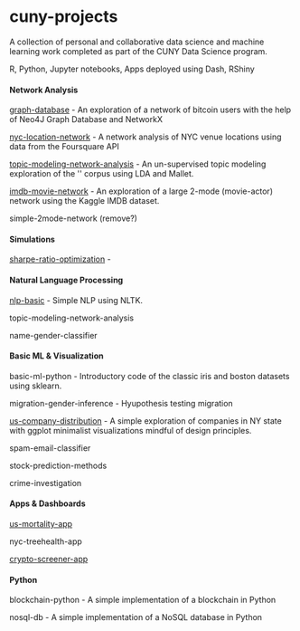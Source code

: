 # cuny-projects
A collection of personal and collaborative data science and machine learning work completed as part of the CUNY Data Science program.

R, Python, Jupyter notebooks, Apps deployed using Dash, RShiny


#### Network Analysis

[graph-database](https://nbviewer.jupyter.org/github/maelillien/cuny-projects/blob/main/graph-database/data620assignment3.ipynb) - An exploration of a network of bitcoin users with the help of Neo4J Graph Database and NetworkX

[nyc-location-network](https://nbviewer.jupyter.org/github/maelillien/cuny-projects/blob/main/nyc-location-network/data620project1.ipynb) - A network analysis of NYC venue locations using data from the Foursquare API

[topic-modeling-network-analysis](https://nbviewer.jupyter.org/github/maelillien/cuny-projects/blob/main/topic-modeling-network-analysis/data620project_final.ipynb) - An un-supervised topic modeling exploration of the '' corpus using LDA and Mallet.

[imdb-movie-network](https://nbviewer.jupyter.org/github/maelillien/cuny-projects/blob/main/imdb-movie-network/data620project02.ipynb) - An exploration of a large 2-mode (movie-actor) network using the Kaggle IMDB dataset. 

simple-2mode-network (remove?)

#### Simulations

[sharpe-ratio-optimization](https://nbviewer.jupyter.org/github/maelillien/cuny-projects/blob/main/sharpe-ratio-optimization/data604finalproject.ipynb) -

#### Natural Language Processing
  
[nlp-basic](https://nbviewer.jupyter.org/github/maelillien/cuny-projects/blob/main/nlp-basic/data620assignment5.ipynb) - Simple NLP using NLTK.
  
topic-modeling-network-analysis
  
name-gender-classifier
  
#### Basic ML & Visualization

basic-ml-python - Introductory code of the classic iris and boston datasets using sklearn.

migration-gender-inference - Hyupothesis testing migration

[us-company-distribution](https://rpubs.com/maelillien/data608hw1) - A simple exploration of companies in NY state with ggplot minimalist visualizations mindful of design principles.

spam-email-classifier

stock-prediction-methods

crime-investigation

#### Apps & Dashboards

[us-mortality-app](https://maelillien.shinyapps.io/StateCrudeMortality/)

nyc-treehealth-app

[crypto-screener-app](https://mi-cryptoscreener.herokuapp.com/)

#### Python

blockchain-python - A simple implementation of a blockchain in Python

nosql-db - A simple implementation of a NoSQL database in Python





